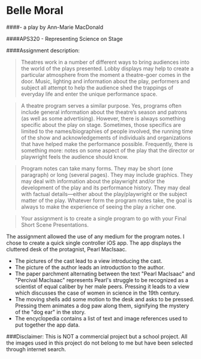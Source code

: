 Belle Moral 
==========
####- a play by Ann-Marie MacDonald

####APS320 - Representing Science on Stage

####Assignment description: 

>Theatres work in a number of different ways to bring audiences into the world of the plays presented.  Lobby displays may help to create a particular atmosphere from the moment a theatre-goer comes in the door.  Music, lighting and information about the play, performers and subject all attempt to help the audience shed the trappings of everyday life and enter the unique performance space.

>A theatre program serves a similar purpose.  Yes, programs often include general information about the theatre’s season and patrons (as well as some advertising).  However, there is always something specific about the play on stage.  Sometimes, those specifics are limited to the names/biographies of people involved, the running time of the show and acknowledgements of individuals and organizations that have helped make the performance possible.  Frequently, there is something more:  notes on some aspect of the play that the director or playwright feels the audience should know.
 
>Program notes can take many forms.  They may be short (one paragraph) or long (several pages).  They may include graphics.  They may deal with information about the playwright and/or the development of the play and its performance history.  They may deal with factual details—either about the play/playwright or the subject matter of the play.  Whatever form the program notes take, the goal is always to make the experience of seeing the play a richer one.

>Your assignment is to create a single program to go with your Final Short Scene Presentations.  

The assignment allowed the use of any medium for the program notes. I chose to create a quick single controller iOS app. The app displays the cluttered desk of the protagnist, Pearl MacIsaac. 

- The pictures of the cast lead to a view introducing the cast.
- The picture of the author leads an introduction to the author.
- The paper parchment alternating between the text "Pearl MacIsaac" and "Percival MacIsaac" represents Pearl's struggle to be recognized as a scientist of equal caliber by her male peers. Pressing it leads to a view which discusses the case of women in science in the 19th century.
- The moving shells add some motion to the desk and asks to be pressed. Pressing them animates a dog paw along them, signifying the mystery of the "dog ear" in the story.
- The encyclopedia contains a list of text and image references used to put together the app data.

###Disclaimer:
This is NOT a commercial project but a school project. All the images used in this project do not belong to me but have been selected through internet search. 

